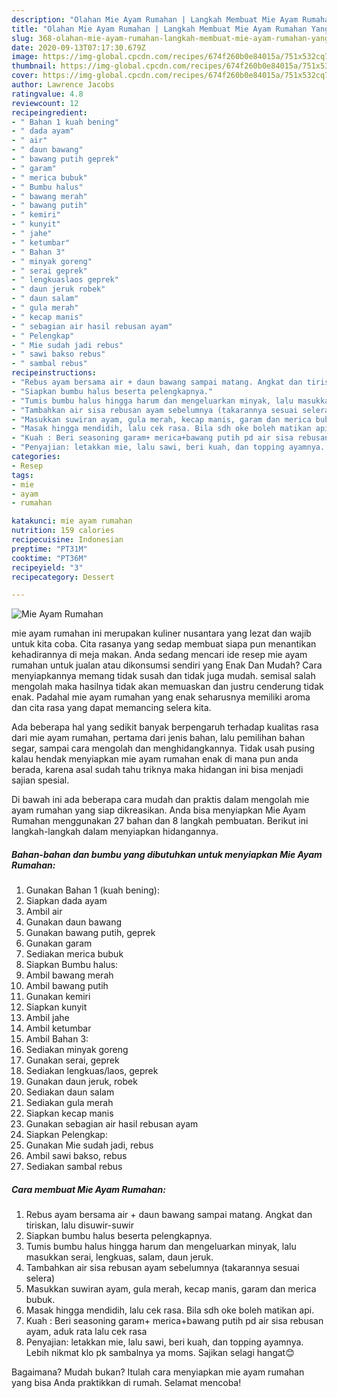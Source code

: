 ```yaml
---
description: "Olahan Mie Ayam Rumahan | Langkah Membuat Mie Ayam Rumahan Yang Enak dan Simpel"
title: "Olahan Mie Ayam Rumahan | Langkah Membuat Mie Ayam Rumahan Yang Enak dan Simpel"
slug: 368-olahan-mie-ayam-rumahan-langkah-membuat-mie-ayam-rumahan-yang-enak-dan-simpel
date: 2020-09-13T07:17:30.679Z
image: https://img-global.cpcdn.com/recipes/674f260b0e84015a/751x532cq70/mie-ayam-rumahan-foto-resep-utama.jpg
thumbnail: https://img-global.cpcdn.com/recipes/674f260b0e84015a/751x532cq70/mie-ayam-rumahan-foto-resep-utama.jpg
cover: https://img-global.cpcdn.com/recipes/674f260b0e84015a/751x532cq70/mie-ayam-rumahan-foto-resep-utama.jpg
author: Lawrence Jacobs
ratingvalue: 4.8
reviewcount: 12
recipeingredient:
- " Bahan 1 kuah bening"
- " dada ayam"
- " air"
- " daun bawang"
- " bawang putih geprek"
- " garam"
- " merica bubuk"
- " Bumbu halus"
- " bawang merah"
- " bawang putih"
- " kemiri"
- " kunyit"
- " jahe"
- " ketumbar"
- " Bahan 3"
- " minyak goreng"
- " serai geprek"
- " lengkuaslaos geprek"
- " daun jeruk robek"
- " daun salam"
- " gula merah"
- " kecap manis"
- " sebagian air hasil rebusan ayam"
- " Pelengkap"
- " Mie sudah jadi rebus"
- " sawi bakso rebus"
- " sambal rebus"
recipeinstructions:
- "Rebus ayam bersama air + daun bawang sampai matang. Angkat dan tiriskan, lalu disuwir-suwir"
- "Siapkan bumbu halus beserta pelengkapnya."
- "Tumis bumbu halus hingga harum dan mengeluarkan minyak, lalu masukkan serai, lengkuas, salam, daun jeruk."
- "Tambahkan air sisa rebusan ayam sebelumnya (takarannya sesuai selera)"
- "Masukkan suwiran ayam, gula merah, kecap manis, garam dan merica bubuk."
- "Masak hingga mendidih, lalu cek rasa. Bila sdh oke boleh matikan api."
- "Kuah : Beri seasoning garam+ merica+bawang putih pd air sisa rebusan ayam, aduk rata lalu cek rasa"
- "Penyajian: letakkan mie, lalu sawi, beri kuah, dan topping ayamnya. Lebih nikmat klo pk sambalnya ya moms. Sajikan selagi hangat😊"
categories:
- Resep
tags:
- mie
- ayam
- rumahan

katakunci: mie ayam rumahan 
nutrition: 159 calories
recipecuisine: Indonesian
preptime: "PT31M"
cooktime: "PT36M"
recipeyield: "3"
recipecategory: Dessert

---
```



![Mie Ayam Rumahan](https://img-global.cpcdn.com/recipes/674f260b0e84015a/751x532cq70/mie-ayam-rumahan-foto-resep-utama.jpg)


mie ayam rumahan ini merupakan kuliner nusantara yang lezat dan wajib untuk kita coba. Cita rasanya yang sedap membuat siapa pun menantikan kehadirannya di meja makan.
Anda sedang mencari ide resep mie ayam rumahan untuk jualan atau dikonsumsi sendiri yang Enak Dan Mudah? Cara menyiapkannya memang tidak susah dan tidak juga mudah. semisal salah mengolah maka hasilnya tidak akan memuaskan dan justru cenderung tidak enak. Padahal mie ayam rumahan yang enak seharusnya memiliki aroma dan cita rasa yang dapat memancing selera kita.

Ada beberapa hal yang sedikit banyak berpengaruh terhadap kualitas rasa dari mie ayam rumahan, pertama dari jenis bahan, lalu pemilihan bahan segar, sampai cara mengolah dan menghidangkannya. Tidak usah pusing kalau hendak menyiapkan mie ayam rumahan enak di mana pun anda berada, karena asal sudah tahu triknya maka hidangan ini bisa menjadi sajian spesial.




Di bawah ini ada beberapa cara mudah dan praktis dalam mengolah mie ayam rumahan yang siap dikreasikan. Anda bisa menyiapkan Mie Ayam Rumahan menggunakan 27 bahan dan 8 langkah pembuatan. Berikut ini langkah-langkah dalam menyiapkan hidangannya.

<!--inarticleads1-->

##### Bahan-bahan dan bumbu yang dibutuhkan untuk menyiapkan Mie Ayam Rumahan:

1. Gunakan  Bahan 1 (kuah bening):
1. Siapkan  dada ayam
1. Ambil  air
1. Gunakan  daun bawang
1. Gunakan  bawang putih, geprek
1. Gunakan  garam
1. Sediakan  merica bubuk
1. Siapkan  Bumbu halus:
1. Ambil  bawang merah
1. Ambil  bawang putih
1. Gunakan  kemiri
1. Siapkan  kunyit
1. Ambil  jahe
1. Ambil  ketumbar
1. Ambil  Bahan 3:
1. Sediakan  minyak goreng
1. Gunakan  serai, geprek
1. Sediakan  lengkuas/laos, geprek
1. Gunakan  daun jeruk, robek
1. Sediakan  daun salam
1. Sediakan  gula merah
1. Siapkan  kecap manis
1. Gunakan  sebagian air hasil rebusan ayam
1. Siapkan  Pelengkap:
1. Gunakan  Mie sudah jadi, rebus
1. Ambil  sawi bakso, rebus
1. Sediakan  sambal rebus




<!--inarticleads2-->

##### Cara membuat Mie Ayam Rumahan:

1. Rebus ayam bersama air + daun bawang sampai matang. Angkat dan tiriskan, lalu disuwir-suwir
1. Siapkan bumbu halus beserta pelengkapnya.
1. Tumis bumbu halus hingga harum dan mengeluarkan minyak, lalu masukkan serai, lengkuas, salam, daun jeruk.
1. Tambahkan air sisa rebusan ayam sebelumnya (takarannya sesuai selera)
1. Masukkan suwiran ayam, gula merah, kecap manis, garam dan merica bubuk.
1. Masak hingga mendidih, lalu cek rasa. Bila sdh oke boleh matikan api.
1. Kuah : Beri seasoning garam+ merica+bawang putih pd air sisa rebusan ayam, aduk rata lalu cek rasa
1. Penyajian: letakkan mie, lalu sawi, beri kuah, dan topping ayamnya. Lebih nikmat klo pk sambalnya ya moms. Sajikan selagi hangat😊




Bagaimana? Mudah bukan? Itulah cara menyiapkan mie ayam rumahan yang bisa Anda praktikkan di rumah. Selamat mencoba!
